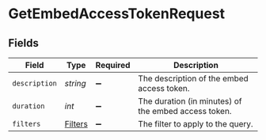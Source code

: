 # GetEmbedAccessTokenRequest


## Fields

| Field                                                | Type                                                 | Required                                             | Description                                          |
| ---------------------------------------------------- | ---------------------------------------------------- | ---------------------------------------------------- | ---------------------------------------------------- |
| `description`                                        | *string*                                             | :heavy_minus_sign:                                   | The description of the embed access token.           |
| `duration`                                           | *int*                                                | :heavy_minus_sign:                                   | The duration (in minutes) of the embed access token. |
| `filters`                                            | [Filters](../../models/shared/Filters.md)            | :heavy_minus_sign:                                   | The filter to apply to the query.                    |